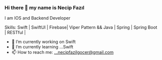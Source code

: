 ### Hi there 👋 my name is Necip Fazıl
I am IOS and Backend Developer 

Skills: Swift | SwiftUI | Firebase| Viper Pattern    &&     Java | Spring | Spring Boot |  RESTful |

- 🔭 I’m currently working on Swift
- 🌱 I’m currently learning ...Swift
- 📫 How to reach me: ...necipfazilgocer@gmail.com




<!--
**necipfazilgocer/necipfazilgocer** is a ✨ _special_ ✨ repository because its `README.md` (this file) appears on your GitHub profile.

Here are some ideas to get you started:


- 👯 I’m looking to collaborate on ...
- 🤔 I’m looking for help with ...
- 💬 Ask me about ...

- 😄 Pronouns: ...
- ⚡ Fun fact: ...
-->
